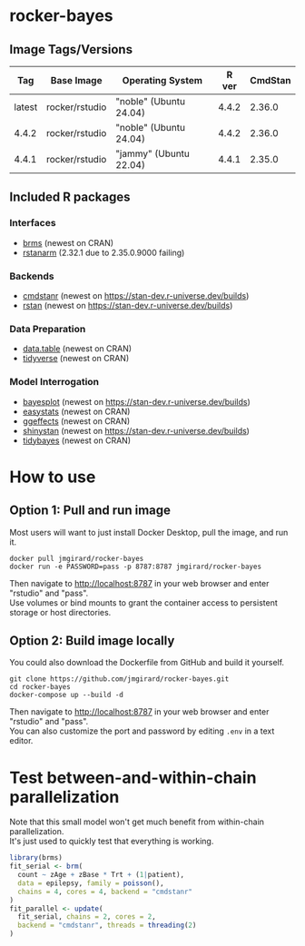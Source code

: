 # rocker-bayes

## Image Tags/Versions

| Tag    | Base Image     | Operating System       | R ver | CmdStan |
|--------|----------------|------------------------|-------|---------|
| latest | rocker/rstudio | "noble" (Ubuntu 24.04) | 4.4.2 | 2.36.0  |
| 4.4.2  | rocker/rstudio | "noble" (Ubuntu 24.04) | 4.4.2 | 2.36.0  |
| 4.4.1  | rocker/rstudio | "jammy" (Ubuntu 22.04) | 4.4.1 | 2.35.0  |


## Included R packages

### Interfaces
- [brms](https://paulbuerkner.com/brms/) (newest on CRAN)
- [rstanarm](https://mc-stan.org/rstanarm/) (2.32.1 due to 2.35.0.9000 failing)

### Backends
- [cmdstanr](https://mc-stan.org/cmdstanr/) (newest on <https://stan-dev.r-universe.dev/builds>)
- [rstan](https://mc-stan.org/rstan/) (newest on <https://stan-dev.r-universe.dev/builds>)

### Data Preparation
- [data.table](https://rdatatable.gitlab.io/data.table/) (newest on CRAN)
- [tidyverse](https://www.tidyverse.org/) (newest on CRAN)

### Model Interrogation
- [bayesplot](https://mc-stan.org/bayesplot/) (newest on <https://stan-dev.r-universe.dev/builds>)
- [easystats](https://easystats.github.io/easystats/) (newest on CRAN)
- [ggeffects](https://strengejacke.github.io/ggeffects/) (newest on CRAN)
- [shinystan](https://mc-stan.org/shinystan/) (newest on <https://stan-dev.r-universe.dev/builds>)
- [tidybayes](https://mjskay.github.io/tidybayes/) (newest on CRAN)

# How to use

## Option 1: Pull and run image
Most users will want to just install Docker Desktop, pull the image, and run it.

```
docker pull jmgirard/rocker-bayes
docker run -e PASSWORD=pass -p 8787:8787 jmgirard/rocker-bayes
```

Then navigate to <http://localhost:8787> in your web browser and enter "rstudio" and "pass".<br />
Use volumes or bind mounts to grant the container access to persistent storage or host directories.

## Option 2: Build image locally
You could also download the Dockerfile from GitHub and build it yourself.

```
git clone https://github.com/jmgirard/rocker-bayes.git
cd rocker-bayes
docker-compose up --build -d
```

Then navigate to <http://localhost:8787> in your web browser and enter "rstudio" and "pass".<br />
You can also customize the port and password by editing `.env` in a text editor.

# Test between-and-within-chain parallelization
Note that this small model won't get much benefit from within-chain parallelization. <br />
It's just used to quickly test that everything is working.

```r
library(brms)
fit_serial <- brm(
  count ~ zAge + zBase * Trt + (1|patient),
  data = epilepsy, family = poisson(),
  chains = 4, cores = 4, backend = "cmdstanr"
)
fit_parallel <- update(
  fit_serial, chains = 2, cores = 2,
  backend = "cmdstanr", threads = threading(2)
)
```
